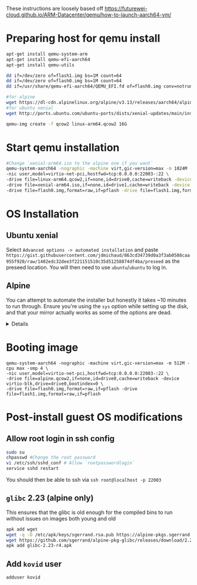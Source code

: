 These instructions are loosely based off https://futurewei-cloud.github.io/ARM-Datacenter/qemu/how-to-launch-aarch64-vm/
# Preparing host for qemu install

```sh
apt-get install qemu-system-arm
apt-get install qemu-efi-aarch64
apt-get install qemu-utils
```

```bash
dd if=/dev/zero of=flash1.img bs=1M count=64
dd if=/dev/zero of=flash0.img bs=1M count=64
dd if=/usr/share/qemu-efi-aarch64/QEMU_EFI.fd of=flash0.img conv=notrunc

#for alpine
wget https://dl-cdn.alpinelinux.org/alpine/v3.13/releases/aarch64/alpine-virt-3.13.5-aarch64.iso -O alpine-arm64.iso
#for ubuntu xenial
wget http://ports.ubuntu.com/ubuntu-ports/dists/xenial-updates/main/installer-arm64/current/images/netboot/mini.iso -O xenial-arm64.iso

qemu-img create -f qcow2 linux-arm64.qcow2 16G

```

# Start qemu installation

```bash
#Change `xenial-arm64.iso to the alpine one if you want`
qemu-system-aarch64 -nographic -machine virt,gic-version=max -m 1024M -cpu max -smp 4 \
-nic user,model=virtio-net-pci,hostfwd=tcp:0.0.0.0:22003-:22 \
-drive file=linux-arm64.qcow2,if=none,id=drive0,cache=writeback -device virtio-blk,drive=drive0,bootindex=0 \
-drive file=xenial-arm64.iso,if=none,id=drive1,cache=writeback -device virtio-blk,drive=drive1,bootindex=1 \
-drive file=flash0.img,format=raw,if=pflash -drive file=flash1.img,format=raw,if=pflash 
```

# OS Installation

## Ubuntu xenial
Select `Advanced options -> automated installation` and paste `https://gist.githubusercontent.com/jdmichaud/863cd34739d0a3f3ab0588caa955f920/raw/1402edc32dee3f221151510c35d51258874df4ba/preseed` as the preseed location. You will then need to use `ubuntu`/`ubuntu` to log in.


## Alpine
You can attempt to automate the installer but honestly it takes ~10 minutes to run through. Ensure you're using the `sys` option while setting up the disk, and that your mirror actually works as some of the options are dead.
<details>
    
```bash
# log in with `root`

# Create answer file for installer (or make your own with setup-alpine -c answerfile)
cat > answerfile << EOF
# Use US layout with US variant
KEYMAPOPTS="us us"
# Set hostname to alpine-test
HOSTNAMEOPTS="-n alpine-test"
# Contents of /etc/network/interfaces
INTERFACESOPTS="auto lo
iface lo inet loopback

auto eth0
iface eth0 inet dhcp
    hostname alpine-test
"
# Search domain of example.com, Google public nameserver
DNSOPTS="-d 8.8.8.8"
# Set timezone to UTC
TIMEZONEOPTS="-z UTC"
# set http/ftp proxy
PROXYOPTS="none"
# Add a random mirror
APKREPOSOPTS="-f"
# Install Openssh
SSHDOPTS="-c openssh"
# Use openntpd
NTPOPTS="-c openntpd"
# Use /dev/sda as a data disk
DISKOPTS="-m sys /dev/vda"
# Setup in /media/sdb1
#LBUOPTS="/media/sdb1"
#APKCACHEOPTS="/media/sdb1/cache"
EOF

# run setup with answerfile
setup-alpine -f answerfile
# !! You will still be asked for a new password for root. Choose `alpine`.
# You will need to manually confirm formatting of the disk
```

</details>

# Booting image
```
qemu-system-aarch64 -nographic -machine virt,gic-version=max -m 512M -cpu max -smp 4 \
-nic user,model=virtio-net-pci,hostfwd=tcp:0.0.0.0:22003-:22 \
-drive file=alpine.qcow2,if=none,id=drive0,cache=writeback -device virtio-blk,drive=drive0,bootindex=0 \
-drive file=flash0.img,format=raw,if=pflash -drive file=flash1.img,format=raw,if=pflash
```
# Post-install guest OS modifications
## Allow root login in ssh config
```bash
sudo su
chpasswd #Change the root password
vi /etc/ssh/sshd_conf # Allow `rootpasswordlogin`
service sshd restart
```
You should then be able to ssh via `ssh root@localhost -p 22003`

## `glibc` 2.23 (alpine only)
This ensures that the glibc is old enough for the compiled bins to run without issues on images both young and old
```bash
apk add wget
wget -q -O /etc/apk/keys/sgerrand.rsa.pub https://alpine-pkgs.sgerrand.com/sgerrand.rsa.pub
wget https://github.com/sgerrand/alpine-pkg-glibc/releases/download/2.23-r4/glibc-2.23-r4.apk
apk add glibc-2.23-r4.apk
```
## Add `kovid` user
```bash
adduser kovid
```

